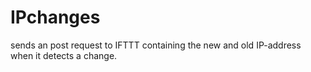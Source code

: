 # IPchanges
sends an post request to IFTTT containing the new and old IP-address when it detects a change. 